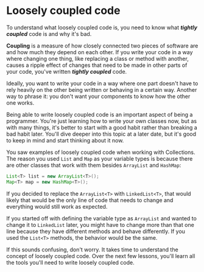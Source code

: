 # Loosely coupled code

To understand what loosely coupled code is, you need to know what **_tightly coupled_** code is and why it's bad.

**Coupling** is a measure of how closely connected two pieces of software are and how much they depend on each other. If you write your code in a way where changing one thing, like replacing a class or method with another, causes a ripple effect of changes that need to be made in other parts of your code, you've written **_tightly coupled_** code.

Ideally, you want to write your code in a way where one part doesn't have to rely heavily on the other being written or behaving in a certain way. Another way to phrase it: you don't want your components to know how the other one works.

Being able to write loosely coupled code is an important aspect of being a programmer. You're just learning how to write your own classes now, but as with many things, it's better to start with a good habit rather than breaking a bad habit later. You'll dive deeper into this topic at a later date, but it's good to keep in mind and start thinking about it now.

You saw examples of loosely coupled code when working with Collections. The reason you used `List` and `Map` as your variable types is because there are other classes that work with them besides `ArrayList` and `HashMap`:

```java
List<T> list = new ArrayList<T>();
Map<T> map = new HashMap<T>();
```

If you decided to replace the `ArrayList<T>` with `LinkedList<T>`, that would likely that would be the only line of code that needs to change and everything would still work as expected.

If you started off with defining the variable type as `ArrayList` and wanted to change it to `LinkedList` later, you might have to change more than that one line because they have different methods and behave differently. If you used the `List<T>` methods, the behavior would be the same.

If this sounds confusing, don't worry. It takes time to understand the concept of loosely coupled code. Over the next few lessons, you'll learn all the tools you'll need to write loosely coupled code.
